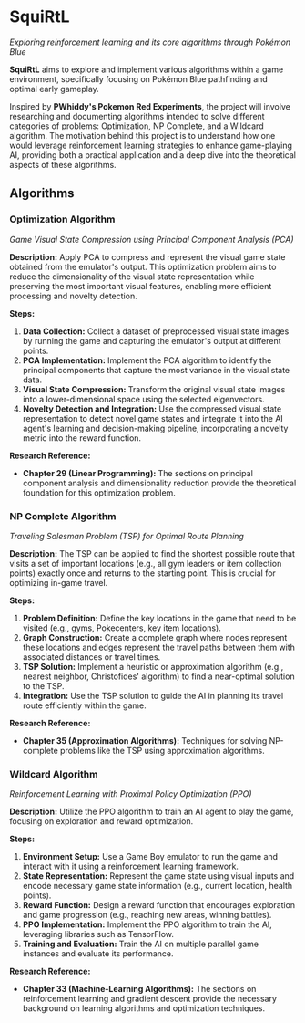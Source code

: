 # SquiRtL
*Exploring reinforcement learning and its core algorithms through Pokémon Blue*

**SquiRtL** aims to explore and implement various algorithms within a game environment, specifically focusing on Pokémon Blue pathfinding and optimal early gameplay. 

Inspired by **PWhiddy's Pokemon Red Experiments**, the project will involve researching and documenting algorithms intended to solve different categories of problems: Optimization, NP Complete, and a Wildcard algorithm. The motivation behind this project is to understand how one would leverage reinforcement learning strategies to enhance game-playing AI, providing both a practical application and a deep dive into the theoretical aspects of these algorithms.

## Algorithms

### Optimization Algorithm
*Game Visual State Compression using Principal Component Analysis (PCA)*

**Description:**
Apply PCA to compress and represent the visual game state obtained from the emulator's output. This optimization problem aims to reduce the dimensionality of the visual state representation while preserving the most important visual features, enabling more efficient processing and novelty detection.

**Steps:**
1. **Data Collection:** Collect a dataset of preprocessed visual state images by running the game and capturing the emulator's output at different points.
2. **PCA Implementation:** Implement the PCA algorithm to identify the principal components that capture the most variance in the visual state data.
3. **Visual State Compression:** Transform the original visual state images into a lower-dimensional space using the selected eigenvectors.
4. **Novelty Detection and Integration:** Use the compressed visual state representation to detect novel game states and integrate it into the AI agent's learning and decision-making pipeline, incorporating a novelty metric into the reward function.

**Research Reference:**
- **Chapter 29 (Linear Programming):** The sections on principal component analysis and dimensionality reduction provide the theoretical foundation for this optimization problem.

### NP Complete Algorithm
*Traveling Salesman Problem (TSP) for Optimal Route Planning*

**Description:**
The TSP can be applied to find the shortest possible route that visits a set of important locations (e.g., all gym leaders or item collection points) exactly once and returns to the starting point. This is crucial for optimizing in-game travel.

**Steps:**
1. **Problem Definition:** Define the key locations in the game that need to be visited (e.g., gyms, Pokecenters, key item locations).
2. **Graph Construction:** Create a complete graph where nodes represent these locations and edges represent the travel paths between them with associated distances or travel times.
3. **TSP Solution:** Implement a heuristic or approximation algorithm (e.g., nearest neighbor, Christofides' algorithm) to find a near-optimal solution to the TSP.
4. **Integration:** Use the TSP solution to guide the AI in planning its travel route efficiently within the game.

**Research Reference:**
- **Chapter 35 (Approximation Algorithms):** Techniques for solving NP-complete problems like the TSP using approximation algorithms.

### Wildcard Algorithm
*Reinforcement Learning with Proximal Policy Optimization (PPO)*

**Description:**
Utilize the PPO algorithm to train an AI agent to play the game, focusing on exploration and reward optimization.

**Steps:**
1. **Environment Setup:** Use a Game Boy emulator to run the game and interact with it using a reinforcement learning framework.
2. **State Representation:** Represent the game state using visual inputs and encode necessary game state information (e.g., current location, health points).
3. **Reward Function:** Design a reward function that encourages exploration and game progression (e.g., reaching new areas, winning battles).
4. **PPO Implementation:** Implement the PPO algorithm to train the AI, leveraging libraries such as TensorFlow.
5. **Training and Evaluation:** Train the AI on multiple parallel game instances and evaluate its performance.

**Research Reference:**
- **Chapter 33 (Machine-Learning Algorithms):** The sections on reinforcement learning and gradient descent provide the necessary background on learning algorithms and optimization techniques.
